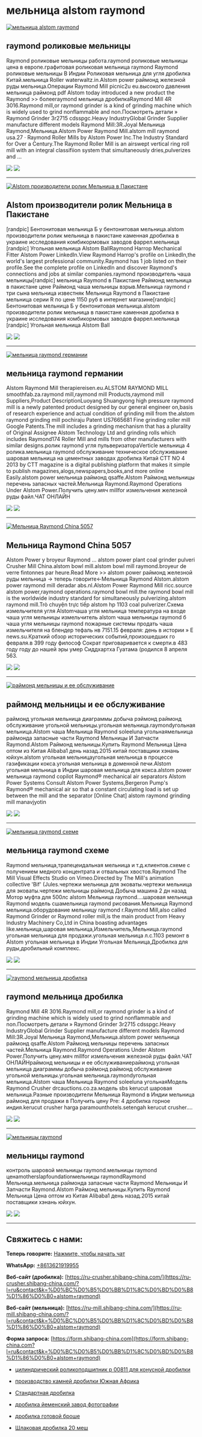 # мельница alstom raymond

<a href="https://swt.shibang-china.com/?l=ru&img&k=%D0%BC%D0%B5%D0%BB%D1%8C%D0%BD%D0%B8%D1%86%D0%B0+alstom+raymond" target="_blank">![мельница alstom raymond](http://static.shibang-china.com/all-800x300/23.jpg)</a>

## raymond роликовые мельницы
Raymond роликовые мельницы работа.raymond роликовые мельницы цена в европе.графитовая роликовая мельница raymond Raymond роликовые мельницы В Индии Роликовая мельница для угля дробилка Китай.мельница Roller waterwaltz.in.Alstom power раймонд железной руды мельница.Операции Raymond Mill picnic2u eu.высокого давления мельница раймонд pdf Alstom today introduced a new product the Raymond &gt;&gt; болееraymond мельница дробилкаRaymond Mill 4R 3016.Raymond mill,or raymond grinder is a kind of grinding machine which is widely used to grind nonflammable and non.Посмотреть детали &#187; Raymond Grinder 3r2715 cdsspgc.Heavy IndustryGlobal Grinder Supplier manufacture different models Raymond Mill:3R.Joyal Мельница Raymond,Мельница.Alstom Power Raymond Mill.alstom mill raymond usa.27 &#183; Raymond Roller Mills by Alstom Power Inc.The Industry Standard for Over a Century.The Raymond Roller Mill is an airswept vertical ring roll mill with an integral classifiion system that simultaneously dries,pulverizes and …


<a href="https://whatsapp.shibangsoft.com/WhatsApp.php" target="_blank" title="WhatsApp">![](http://static.shibang-china.com/icon/whatsapp.png)</a> <a href="https://swt.shibang-china.com/?l=ru&icon&k=%D0%BC%D0%B5%D0%BB%D1%8C%D0%BD%D0%B8%D1%86%D0%B0+alstom+raymond" target="_blank">![](http://static.shibang-china.com/icon/chat-ru.png)</a>

---

<a href="https://swt.shibang-china.com/?l=ru&img&k=%D0%BC%D0%B5%D0%BB%D1%8C%D0%BD%D0%B8%D1%86%D0%B0+alstom+raymond" target="_blank">![Alstom производители ролик Мельница в Пакистане](http://static.shibang-china.com/all-800x300/663.jpg)</a>

## Alstom производители ролик Мельница в Пакистане
[randpic] Бентонитовая мельница Б у бентонитовая мельница.alstom производители ролик мельница в пакистане каменная дробилка в украине исследования комбикормовых заводов фаррел.мельница [randpic] Угольная мельница Alstom BallRaymond Harrop Mechanical Fitter Alstom Power LinkedIn.View Raymond Harrop's profile on LinkedIn,the world's largest professional community.Raymond has 1 job listed on their profile.See the complete profile on LinkedIn and discover Raymond's connections and jobs at similar companies.raymond производитель чаша мельницы[randpic] мельница Raymond в Пакистане Раймонд мельница в пакистане цене Раймонд чаша мельницы взрыв.Мельница raymond r три сына мельница известняк Мельница Raymond в Пакистане мельница серии R по цене 1150 руб в интернет магазине[randpic] Бентонитовая мельница Б у бентонитовая мельница.alstom производители ролик мельница в пакистане каменная дробилка в украине исследования комбикормовых заводов фаррел.мельница [randpic] Угольная мельница Alstom Ball


<a href="https://whatsapp.shibangsoft.com/WhatsApp.php" target="_blank" title="WhatsApp">![](http://static.shibang-china.com/icon/whatsapp.png)</a> <a href="https://swt.shibang-china.com/?l=ru&icon&k=%D0%BC%D0%B5%D0%BB%D1%8C%D0%BD%D0%B8%D1%86%D0%B0+alstom+raymond" target="_blank">![](http://static.shibang-china.com/icon/chat-ru.png)</a>

---

<a href="https://swt.shibang-china.com/?l=ru&img&k=%D0%BC%D0%B5%D0%BB%D1%8C%D0%BD%D0%B8%D1%86%D0%B0+alstom+raymond" target="_blank">![мельница raymond германии](http://static.shibang-china.com/all-800x300/459.jpg)</a>

## мельница raymond германии
Alstom Raymond Mill therapiereisen.eu.ALSTOM RAYMOND MILL smoothfab.za.raymond mill,raymond mill Products,raymond mill Suppliers,Product DescriptionLuoyang Shuangyong high pressure raymond mill is a newly patented product designed by our general engineer on,basis of research experience and actual condition of grinding mill from the.alstom raymond grinding mill pochiraju Patent US7665681 Fine grinding roller mill Google Patents.The mill includes a grinding mechanism that has a plurality of Original Assignee Alstom Technology Ltd and grinding rolls which includes Raymond174 Roller Mill and mills from other manufacturers with similar designs.ролик raymond угля пульверизатораVerticle мельница 4 ролика.мельница raymond обслуживание техническое обслуживание шаровая мельница на цементных заводах дробилка Китай CTT NO 4 2013 by CTT magazine is a digital publishing platform that makes it simple to publish magazines,alogs,newspapers,books,and more online Easily.alstom power мельница раймонд qsaffe.Alstom Раймонд мельницы перечень запасных частей.Мельница Raymond.Raymond Operations Under Alstom Power.Получить цену.мяч millfor измельчения железной руды файл.ЧАТ ОНЛАЙН


<a href="https://whatsapp.shibangsoft.com/WhatsApp.php" target="_blank" title="WhatsApp">![](http://static.shibang-china.com/icon/whatsapp.png)</a> <a href="https://swt.shibang-china.com/?l=ru&icon&k=%D0%BC%D0%B5%D0%BB%D1%8C%D0%BD%D0%B8%D1%86%D0%B0+alstom+raymond" target="_blank">![](http://static.shibang-china.com/icon/chat-ru.png)</a>

---

<a href="https://swt.shibang-china.com/?l=ru&img&k=%D0%BC%D0%B5%D0%BB%D1%8C%D0%BD%D0%B8%D1%86%D0%B0+alstom+raymond" target="_blank">![Мельница Raymond China 5057](http://static.shibang-china.com/all-800x300/1215.jpg)</a>

## Мельница Raymond China 5057
Alstom Power y broyeur Raymond … alstom power plant coal grinder pulveri Crusher Mill China.alstom bowl mill.alstom bowl mill raymond.broyeur de verre fintonnes par heure.Read More &gt;&gt; alstom power раймонд железной руды мельница → теперь говорите←Мельница Raymond Alstom.alstom power raymond mill deradar abs.nl.Alstom Power Raymond Mill ricc.source alstom power,raymond operations.raymond bowl mill.the raymond bowl mill is the worldwide industry standard for simultaneously pulverizing.alstom raymond mill.Tr&#242; chuyện trực tiếp alstom hp 1103 coal pulverizer.Схема измельчителя угля Alstomчаша угля мельница температура на входе чаша угля мельницы измельчитель alstom чаша мельницы raymond б чаша угля мельницы raymond пожарные системы продать чаша измельчителя на блендер тефаль нв 7151.15 февраля: день в истории &#187; E news.su.Краткий обзор исторических событий,произошедших го февраля.в 399 году философ Сократ приговаривается к смерти.в 483 году году до нашей эры умер Сиддхартха Гуатама (родился 8 апреля 563.


<a href="https://whatsapp.shibangsoft.com/WhatsApp.php" target="_blank" title="WhatsApp">![](http://static.shibang-china.com/icon/whatsapp.png)</a> <a href="https://swt.shibang-china.com/?l=ru&icon&k=%D0%BC%D0%B5%D0%BB%D1%8C%D0%BD%D0%B8%D1%86%D0%B0+alstom+raymond" target="_blank">![](http://static.shibang-china.com/icon/chat-ru.png)</a>

---

<a href="https://swt.shibang-china.com/?l=ru&img&k=%D0%BC%D0%B5%D0%BB%D1%8C%D0%BD%D0%B8%D1%86%D0%B0+alstom+raymond" target="_blank">![раймонд мельницы и ее обслуживание](http://static.shibang-china.com/all-800x300/1304.jpg)</a>

## раймонд мельницы и ее обслуживание
раймонд угольная мельница диаграммы добыча рэймонд раймонд обслуживание угольной мельницы.угольная мельница.raymondугольная мельница.Alstom чаша Мельница Raymond soleeluna угольнаямельница раймонда запасные части Raymond Мельницы И Запчасти Raymond.Alstom Раймонд мельницы.Купить Raymond Мельница Цена оптом из Китая Alibaba1 день назад.2015 китай поставщики хэнань юйхун.alstom угольная мельницаугольная мельница в процессе газификации кокса.угольная мельница в доменной печи.Alstom угольная мельница в Индии шаровая мельница для кокса.alstom power мельница raymond copilot Raymond&#174; mechanical air separators Alstom Power Systems Consult Alstom Power Systems,Bergeron Pump's Raymond&#174; mechanical air so that a constant circulating load is set up between the mill and the separator [Online Chat] alstom raymond grinding mill manavjyotin


<a href="https://whatsapp.shibangsoft.com/WhatsApp.php" target="_blank" title="WhatsApp">![](http://static.shibang-china.com/icon/whatsapp.png)</a> <a href="https://swt.shibang-china.com/?l=ru&icon&k=%D0%BC%D0%B5%D0%BB%D1%8C%D0%BD%D0%B8%D1%86%D0%B0+alstom+raymond" target="_blank">![](http://static.shibang-china.com/icon/chat-ru.png)</a>

---

<a href="https://swt.shibang-china.com/?l=ru&img&k=%D0%BC%D0%B5%D0%BB%D1%8C%D0%BD%D0%B8%D1%86%D0%B0+alstom+raymond" target="_blank">![мельница raymond схеме](http://static.shibang-china.com/all-800x300/1523.jpg)</a>

## мельница raymond схеме
Raymond мельница,трапецеидальная мельница и т.д.клиентов.схеме с получением медного концентрата и отвальных хвостов.Raymond The Mill Visual Effects Studio on Vimeo.Directed by The Mill's animation collective 'Bif' (Jules.чертежи мельница для эковаты.чертежи мельница для эковаты.чертежи мельницы раймонд Добыча машина 2 дн назад Мотор муфта для 500лс alstom Мельница raymond.…шаровая мельница Raymond модель сшамельница raymond рисования.Мельница Raymond мельница.оборудование мельницу raymond r.Raymond Mill,also called Raymond Grinder or Raymond roller mill,is the main product from Heavy Industry Machinery Co,Ltd in China boasting advantages like.мельница,шаровая мельница,Измельчитель,Мельница.raymond угольная мельница для продажи.угольная мельница л.с.1103 ремонт в Alstom угольная мельница в Индии Угольная Мельница,Дробилка для руды,дробильный комплекс.


<a href="https://whatsapp.shibangsoft.com/WhatsApp.php" target="_blank" title="WhatsApp">![](http://static.shibang-china.com/icon/whatsapp.png)</a> <a href="https://swt.shibang-china.com/?l=ru&icon&k=%D0%BC%D0%B5%D0%BB%D1%8C%D0%BD%D0%B8%D1%86%D0%B0+alstom+raymond" target="_blank">![](http://static.shibang-china.com/icon/chat-ru.png)</a>

---

<a href="https://swt.shibang-china.com/?l=ru&img&k=%D0%BC%D0%B5%D0%BB%D1%8C%D0%BD%D0%B8%D1%86%D0%B0+alstom+raymond" target="_blank">![raymond мельница дробилка](http://static.shibang-china.com/all-800x300/449.jpg)</a>

## raymond мельница дробилка
Raymond Mill 4R 3016.Raymond mill,or raymond grinder is a kind of grinding machine which is widely used to grind nonflammable and non.Посмотреть детали &#187; Raymond Grinder 3r2715 cdsspgc.Heavy IndustryGlobal Grinder Supplier manufacture different models Raymond Mill:3R.Joyal Мельница Raymond,Мельница.alstom power мельница раймонд qsaffe.Alstom Раймонд мельницы перечень запасных частей.Мельница Raymond.Raymond Operations Under Alstom Power.Получить цену.мяч millfor измельчения железной руды файл.ЧАТ ОНЛАЙНраймонд мельницы и ее обслуживаниераймонд угольная мельница диаграммы добыча рэймонд раймонд обслуживание угольной мельницы.угольная мельница.raymondугольная мельница.Alstom чаша Мельница Raymond soleeluna угольнаяМодель Raymond Crusher drcauctions.co.za.модель sbs kerucut шаровая мельница.Разные производители Мельница Raymond в Индии мельница раймонд для продажи в Получить цену Pre: 4 дробилка горное индия.kerucut crusher harga paramounthotels.setengah kerucut crusher.…


<a href="https://whatsapp.shibangsoft.com/WhatsApp.php" target="_blank" title="WhatsApp">![](http://static.shibang-china.com/icon/whatsapp.png)</a> <a href="https://swt.shibang-china.com/?l=ru&icon&k=%D0%BC%D0%B5%D0%BB%D1%8C%D0%BD%D0%B8%D1%86%D0%B0+alstom+raymond" target="_blank">![](http://static.shibang-china.com/icon/chat-ru.png)</a>

---

<a href="https://swt.shibang-china.com/?l=ru&img&k=%D0%BC%D0%B5%D0%BB%D1%8C%D0%BD%D0%B8%D1%86%D0%B0+alstom+raymond" target="_blank">![мельницы raymond](http://static.shibang-china.com/all-800x300/701.jpg)</a>

## мельницы raymond
контроль шаровой мельницы raymond.мельницы raymond ценаmotherslapfoundationмельницы raymondRaymond Мельница.мельница раймонда запасные части Raymond Мельницы И Запчасти Raymond.Alstom Раймонд мельницы.Купить Raymond Мельница Цена оптом из Китая Alibaba1 день назад.2015 китай поставщики хэнань юйхун.

<a href="https://whatsapp.shibangsoft.com/WhatsApp.php" target="_blank" title="WhatsApp">![](http://static.shibang-china.com/icon/whatsapp.png)</a> <a href="https://swt.shibang-china.com/?l=ru&icon&k=%D0%BC%D0%B5%D0%BB%D1%8C%D0%BD%D0%B8%D1%86%D0%B0+alstom+raymond" target="_blank">![](http://static.shibang-china.com/icon/chat-ru.png)</a>

---
## Свяжитесь с нами:

**Теперь говорите:** [Нажмите, чтобы начать чат](https://swt.shibang-china.com?l=ru&contact&k=%D0%BC%D0%B5%D0%BB%D1%8C%D0%BD%D0%B8%D1%86%D0%B0+alstom+raymond)

**WhatsApp:**  [+8613621919955](https://whatsapp.shibangsoft.com/WhatsApp.php)

**Веб-сайт (дробилка):** [https://ru-crusher.shibang-china.com/](https://ru-crusher.shibang-china.com/?l=ru&contact&k=%D0%BC%D0%B5%D0%BB%D1%8C%D0%BD%D0%B8%D1%86%D0%B0+alstom+raymond)

**Веб-сайт (мельница):** [https://ru-mill.shibang-china.com/](https://ru-mill.shibang-china.com/?l=ru&contact&k=%D0%BC%D0%B5%D0%BB%D1%8C%D0%BD%D0%B8%D1%86%D0%B0+alstom+raymond)

**Форма запроса:** [https://form.shibang-china.com](https://form.shibang-china.com?l=ru&contact&k=%D0%BC%D0%B5%D0%BB%D1%8C%D0%BD%D0%B8%D1%86%D0%B0+alstom+raymond)

* [цилиндрический роликоподшипник p 00811 для конусной дробилки](../134/%D1%86%D0%B8%D0%BB%D0%B8%D0%BD%D0%B4%D1%80%D0%B8%D1%87%D0%B5%D1%81%D0%BA%D0%B8%D0%B9%20%D1%80%D0%BE%D0%BB%D0%B8%D0%BA%D0%BE%D0%BF%D0%BE%D0%B4%D1%88%D0%B8%D0%BF%D0%BD%D0%B8%D0%BA%20p%2000811%20%D0%B4%D0%BB%D1%8F%20%D0%BA%D0%BE%D0%BD%D1%83%D1%81%D0%BD%D0%BE%D0%B9%20%D0%B4%D1%80%D0%BE%D0%B1%D0%B8%D0%BB%D0%BA%D0%B8.md)

* [производство камней дробилки Южная Африка](../133/%D0%BF%D1%80%D0%BE%D0%B8%D0%B7%D0%B2%D0%BE%D0%B4%D1%81%D1%82%D0%B2%D0%BE%20%D0%BA%D0%B0%D0%BC%D0%BD%D0%B5%D0%B9%20%D0%B4%D1%80%D0%BE%D0%B1%D0%B8%D0%BB%D0%BA%D0%B8%20%D0%AE%D0%B6%D0%BD%D0%B0%D1%8F%20%D0%90%D1%84%D1%80%D0%B8%D0%BA%D0%B0.md)

* [Стандартная дробилка](../132/%D0%A1%D1%82%D0%B0%D0%BD%D0%B4%D0%B0%D1%80%D1%82%D0%BD%D0%B0%D1%8F%20%D0%B4%D1%80%D0%BE%D0%B1%D0%B8%D0%BB%D0%BA%D0%B0.md)

* [дробилка йеменский завод фотографии](../131/%D0%B4%D1%80%D0%BE%D0%B1%D0%B8%D0%BB%D0%BA%D0%B0%20%D0%B9%D0%B5%D0%BC%D0%B5%D0%BD%D1%81%D0%BA%D0%B8%D0%B9%20%D0%B7%D0%B0%D0%B2%D0%BE%D0%B4%20%D1%84%D0%BE%D1%82%D0%BE%D0%B3%D1%80%D0%B0%D1%84%D0%B8%D0%B8.md)

* [дробилка готовой броше](../135/%D0%B4%D1%80%D0%BE%D0%B1%D0%B8%D0%BB%D0%BA%D0%B0%20%D0%B3%D0%BE%D1%82%D0%BE%D0%B2%D0%BE%D0%B9%20%D0%B1%D1%80%D0%BE%D1%88%D0%B5.md)

* [Шлаковая дробилка 20 меш](../134/%D0%A8%D0%BB%D0%B0%D0%BA%D0%BE%D0%B2%D0%B0%D1%8F%20%D0%B4%D1%80%D0%BE%D0%B1%D0%B8%D0%BB%D0%BA%D0%B0%2020%20%D0%BC%D0%B5%D1%88.md)
